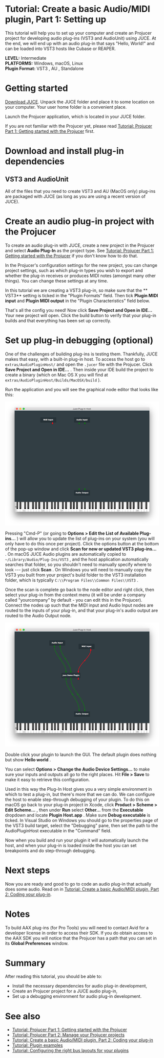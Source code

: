 # Tutorial: Create a basic Audio/MIDI plugin, Part 1: Setting up

This tutorial will help you to set up your computer and create an Projucer project for developing audio plug-ins (VST3 and AudioUnit) using JUCE. At the end, we will end up with an audio plug-in that says \"Hello, World!\" and can be loaded into VST3 hosts like Cubase or REAPER.

**LEVEL:** Intermediate<br/>
**PLATFORMS:** Windows, macOS, Linux<br/>
**Plugin Format:** VST3 , AU , Standalone

# Getting started

[Download JUCE](https://shop.juce.com/get-juce/download). Unpack the JUCE folder and place it to some location on your computer. Your user home folder is a convenient place.

Launch the Projucer application, which is located in your JUCE folder.

If you are not familiar with the Projucer yet, please read [Tutorial: Projucer Part 1: Getting started with the Projucer](/tutorials/tutorial_new_projucer_project/) first.

# Download and install plug-in dependencies

## VST3 and AudioUnit

All of the files that you need to create VST3 and AU (MacOS only) plug-ins are packaged with JUCE (as long as you are using a recent version of JUCE).

# Create an audio plug-in project with the Projucer

To create an audio plug-in with JUCE, create a new project in the Projucer and select **Audio Plug-In** as the project type. See [Tutorial: Projucer Part 1: Getting started with the Projucer](/tutorials/tutorial_new_projucer_project/) if you don\'t know how to do that.

In the Projucer's configuration settings for the new project, you can change project settings, such as which plug-in types you wish to export and whether the plug-in receives or produces MIDI notes (amongst many other things). You can change these settings at any time.

In this tutorial we are creating a VST3 plug-in, so make sure that the ** VST3** setting is ticked in the \"Plugin Formats\" field. Then tick **Plugin MIDI input** and **Plugin MIDI output** in the \"Plugin Characteristics\" field below.

That's all the config you need! Now click **Save Project and Open in IDE...** Your new project will open. Click the build button to verify that your plug-in builds and that everything has been set up correctly.

# Set up plug-in debugging (optional)

One of the challenges of building plug-ins is testing them. Thankfully, JUCE makes that easy, with a built-in plug-in host. To access the host go to `extras/AudioPluginHost/` and open the `.jucer` file with the Projucer. Click **Save Project and Open in IDE...** . Then inside your IDE build the project to create a binary (which on Mac OS X you will find at `extras/AudioPluginHost/Builds/MacOSX/build` ).

Run the application and you will see the graphical node editor that looks like this:

![](/_images/tutorial_create_projucer_basic_plugin_1.png "The JUCE plug-in host")

Pressing \"Cmd-P\" (or going to **Options \> Edit the List of Available Plug-ins...** ) will allow you to update the list of plug-ins on your system (you will only have to do this once per project). Click the options button at the bottom of the pop-up window and click **Scan for new or updated VST3 plug-ins...** . On macOS JUCE Audio plugins are automatically copied to `~/Library/Audio/Plug-Ins/VST3` , and the host application automatically searches that folder, so you shouldn't need to manually specify where to look --- just click **Scan** . On Windows you will need to manually copy the VST3 you built from your project's build folder to the VST3 installation folder, which is typically `C:\\Program Files\\Common Files\\VST3` .

Once the scan is complete go back to the node editor and right click, then select your plug-in from the context menu (it will be under a company called \"yourcompany\" by default - you can edit this in the Projucer). Connect the nodes up such that the MIDI input and Audio Input nodes are routed to the inputs of your plug-in, and that your plug-in's audio output are routed to the Audio Output node.

![](/_images/tutorial_create_projucer_basic_plugin_2.png "Making connections in the JUCE plug-in host")

Double click your plugin to launch the GUI. The default plugin does nothing but show **Hello world** .

You can select **Options \> Change the Audio Device Settings...** to make sure your inputs and outputs all go to the right places. Hit **File \> Save** to make it easy to retrieve this configuration.

Used in this way the Plug-In Host gives you a very simple environment in which to test a plug-in, but there's more that we can do. We can configure the host to enable step-through debugging of your plugin. To do this on macOS go back to your plug-in project in Xcode, click **Product \> Scheme \> Edit Scheme...** , then under **Run** select **Other...** from the **Executable** dropdown and locate **Plugin Host.app** . Make sure **Debug executable** is ticked. In Visual Studio on Windows you should go to the properties page of the VST3 build target, select the \"Debugging\" pane, then set the path to the AudioPluginHost executable in the \"Command\" field.

Now when you build and run your plugin it will automatically launch the host, and when your plug-in is loaded inside the host you can set breakpoints and do step-through debugging.

# Next steps

Now you are ready and good to go to code an audio plug-in that actually does some audio. Read on in [Tutorial: Create a basic Audio/MIDI plugin, Part 2: Coding your plug-in](/tutorials/tutorial_code_basic_plugin/).

# Notes

To build AAX plug-ins (for Pro Tools) you will need to contact Avid for a developer license in order to access their SDK. If you do obtain access to the AAX SDK you will notice that the Projucer has a path that you can set in its **Global Preferences** window.

# Summary

After reading this tutorial, you should be able to:

- Install the necessary dependencies for audio plug-in development,
- Create an Projucer project for a JUCE audio plug-in,
- Set up a debugging environment for audio plug-in development.

# See also

- [Tutorial: Projucer Part 1: Getting started with the Projucer](/tutorials/tutorial_new_projucer_project/)
- [Tutorial: Projucer Part 2: Manage your Projucer projects](/tutorials/tutorial_manage_projucer_project/)
- [Tutorial: Create a basic Audio/MIDI plugin, Part 2: Coding your plug-in](/tutorials/tutorial_code_basic_plugin/)
- [Tutorial: Plugin examples](/tutorials/tutorial_plugin_examples/)
- [Tutorial: Configuring the right bus layouts for your plugins](/tutorials/tutorial_audio_bus_layouts/)

